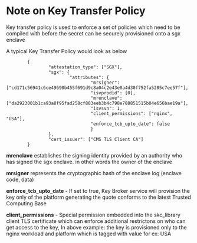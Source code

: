 # Note on Key Transfer Policy

Key transfer policy is used to enforce a set of policies which need to be compiled with before the secret can be securely provisioned onto a sgx enclave

A typical Key Transfer Policy would look as below
```
        {
                "attestation_type": ["SGX"],
                "sgx": {
                        "attributes": {
                                "mrsigner": ["cd171c56941c6ce49690b455f691d9c8a04c2e43e0a4d30f752fa5285c7ee57f"],
                                "isvprodid": [0],
                                "mrenclave": ["da2923001b1ca93a8f95fad258cf883eeb3b4c798e788851515b04e656bae19a"],
                                "isvsvn": 1,
                                "client_permissions": ["nginx", "USA"],
                                "enforce_tcb_upto_date": false
                                }
                },
                "cert_issuer": ["CMS TLS Client CA"]
        }
```

**mrenclave** establishes the signing identity provided by an authority who has signed the sgx enclave. in other words the owner of the enclave

**mrsigner** represents the cryptographic hash of the enclave log (enclave code, data)

**enforce_tcb_upto_date** - If set to true, Key Broker service will provision the key only of the platform generating the quote conforms to the latest Trusted Computing Base

**client_permissions** - Special permission embedded into the skc_library client TLS certificate which can enforce additional restrictons on who can get access to the key,
    In above example: the key is provisioned only to the nginx workload and platform which is tagged with value for ex: USA
